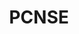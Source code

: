 ---
title: "PCNSE"
name: "Palo Alto Networks Certified Network Security Engineer"
link: https://www.credly.com/badges/b6634e00-9901-44c6-b78f-0712db6d9658/public_url
image: /images/certIcons/cert_pcnse.png
order: 40

---
